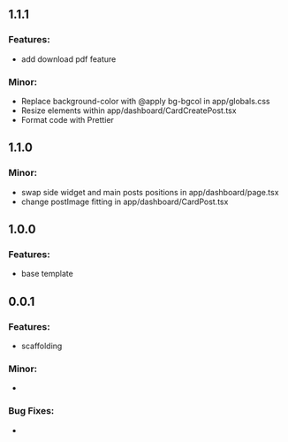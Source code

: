 ## 1.1.1
### Features:
 * add download pdf feature

### Minor:
 * Replace background-color with @apply bg-bgcol in app/globals.css
 * Resize elements within app/dashboard/CardCreatePost.tsx
 * Format code with Prettier

## 1.1.0
### Minor:
 * swap side widget and main posts positions in app/dashboard/page.tsx
 * change postImage fitting in app/dashboard/CardPost.tsx

## 1.0.0
### Features:
 * base template

## 0.0.1
### Features:
 * scaffolding

### Minor:
 * 

### Bug Fixes:
 * 